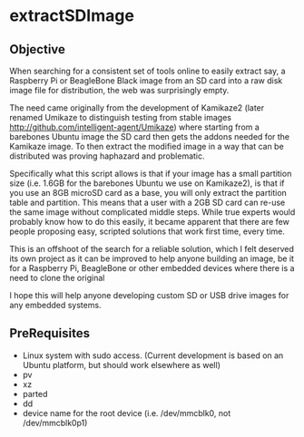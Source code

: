 # extractSDImage

## Objective ##

When searching for a consistent set of tools online to easily extract say, a Raspberry Pi or BeagleBone Black image
from an SD card into a raw disk image file for distribution, the web was surprisingly empty.

The need came originally from the development of Kamikaze2 (later renamed Umikaze to distinguish testing from stable images http://github.com/intelligent-agent/Umikaze) where starting from a barebones Ubuntu image the SD card then gets the addons needed for the Kamikaze image. To then extract the modified image in a way that can be distributed was proving haphazard and problematic.

Specifically what this script allows is that if your image has a small partition size (i.e. 1.6GB for the barebones Ubuntu we use on Kamikaze2), is that if you use an 8GB microSD card as a base, you will only extract the partition table and partition. This means that a user with a 2GB SD card can re-use the same image without complicated middle steps. While true experts would probably know how to do this easily, it became apparent that there are few people proposing easy, scripted solutions that work first time, every time.

This is an offshoot of the search for a reliable solution, which I felt deserved its own project as it can be improved to help anyone building an image, be it for a Raspberry Pi, BeagleBone or other embedded devices where there is a need to clone the original 

I hope this will help anyone developing custom SD or USB drive images for any embedded systems.

## PreRequisites ##

* Linux system with sudo access. (Current development is based on an Ubuntu platform, but should work elsewhere as well)
* pv
* xz
* parted
* dd
* device name for the root device (i.e. /dev/mmcblk0, not /dev/mmcblk0p1)

